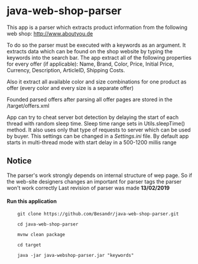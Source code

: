 # java-web-shop-parser

This app is a parser which extracts product information from the following web shop:
http://www.aboutyou.de

To do so the parser must be executed with a keywords as an argument. It extracts data which can be found on the shop website by typing the keywords into the
search bar. 
The app extract all of the following properties for every offer (if applicable): Name, Brand, Color, Price, Initial Price, Currency, Description, ArticleID, Shipping Costs.

Also it extract all available color and size combinations for one product as offer (every color and every size is a separate offer)

Founded parsed offers after parsing all offer pages are stored in the /target/offers.xml

App can try to cheat server bot detection by delaying the start of each thread with
random sleep time. Sleep time range sets in Utils.sleepTime() method. It also uses
only that type of requests to server which can be used by buyer.
This settings can be changed in a *Settings.ini* file.
By default app starts in multi-thread mode with start delay in a 500-1200 millis range

## Notice 

The parser's work strongly depends on internal structure of wep page. So if the web-site designers changes an important for parser tags the parser won't work correctly
Last revision of parser was made **13/02/2019**

#### Run this application
````
    git clone https://github.com/Besandr/java-web-shop-parser.git
  
    cd java-web-shop-parser

    mvnw clean package

    cd target

    java -jar java-webshop-parser.jar "keywords"
    

 